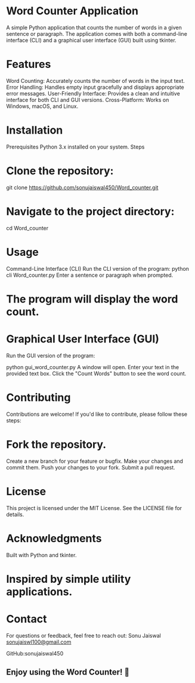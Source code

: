 # Word Counter Application
 A simple Python application that counts the number of words in a given sentence or paragraph. The application comes with both a command-line interface (CLI) and a graphical user interface (GUI) built using tkinter.

# Features
  Word Counting: Accurately counts the number of words in the input text.
  Error Handling: Handles empty input gracefully and displays appropriate error messages.
  User-Friendly Interface: Provides a clean and intuitive interface for both CLI and GUI versions.
  Cross-Platform: Works on Windows, macOS, and Linux.

# Installation
  Prerequisites
  Python 3.x installed on your system.
  Steps
# Clone the repository:
  git clone https://github.com/sonujaiswal450/Word_counter.git
# Navigate to the project directory:
  cd Word_counter
# Usage
 Command-Line Interface (CLI)
 Run the CLI version of the program:
 python cli Word_counter.py
 Enter a sentence or paragraph when prompted.

# The program will display the word count.

# Graphical User Interface (GUI)
 Run the GUI version of the program:

 python gui_word_counter.py
 A window will open. Enter your text in the provided text box.
 Click the "Count Words" button to see the word count.
# Contributing
 Contributions are welcome! If you'd like to contribute, please follow these steps:

# Fork the repository.
 Create a new branch for your feature or bugfix.
 Make your changes and commit them.
 Push your changes to your fork.
 Submit a pull request.

# License
This project is licensed under the MIT License. See the LICENSE file for details.

# Acknowledgments
 Built with Python and tkinter.

# Inspired by simple utility applications.

# Contact
For questions or feedback, feel free to reach out:
Sonu Jaiswal
sonujaiswl100@gmail.com

GitHub:sonujaiswal450

## Enjoy using the Word Counter! 🎉
